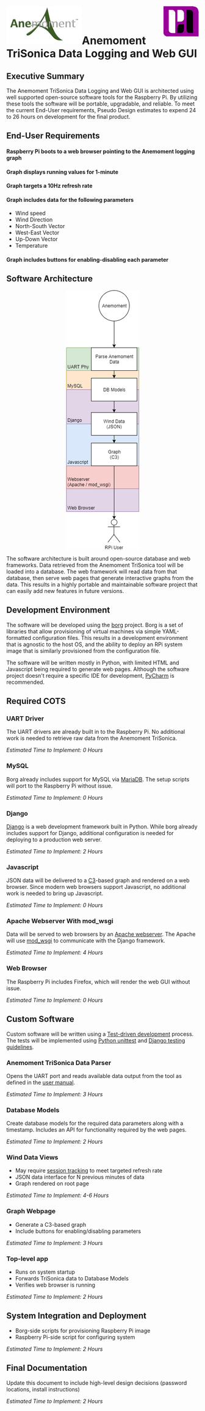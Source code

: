 
<img src="images/anemoment-logo.png" alt="Anemoment Logo" align="left">
<img src="images/Pseudo_Design_Icon.png" alt="Pseudo Design Logo" align="right">

<br>
<br>

# Anemoment TriSonica Data Logging and Web GUI

## Executive Summary
The Anemoment TriSonica Data Logging and Web GUI is architected using well supported open-source software tools for the Raspberry Pi.  By utilizing these tools the software will be portable, upgradable, and reliable.  To meet the current End-User requirements, Pseudo Design estimates to expend 24 to 26 hours on development for the final product.

## End-User Requirements
#### Raspberry Pi boots to a web browser pointing to the Anemoment logging graph
#### Graph displays running values for 1-minute <!--- Is this correct -->
#### Graph targets a 10Hz refresh rate <!--- I have no idea if the Pi is capable of this.  Running it on a laptop or phone would probably be faster, but have more latency. -->
#### Graph includes data for the following parameters
* Wind speed
* Wind Direction
* North-South Vector
* West-East Vector
* Up-Down Vector
* Temperature

#### Graph includes buttons for enabling-disabling each parameter


## Software Architecture
<p align=center>
<img src="software-architecture/Software Architecture.png" align="center")
</p>

The software architecture is built around open-source database and web frameworks.  Data retrieved from the Anemoment TriSonica tool will be loaded into a database.  The web framework will read data from that database, then serve web pages that generate interactive graphs from the data.  This results in a highly portable and maintainable software project that can easily add new features in future versions.

## Development Environment
The software will be developed using the [borg](https://github.com/Syncroness-Inc/borg) project.  Borg is a set of libraries that allow provisioning of virtual machines via simple YAML-formatted configuration files.  This results in a development environment that is agnostic to the host OS, and the ability to deploy an RPi system image that is similarly provisioned from the configuration file.

The software will be written mostly in Python, with limited HTML and Javascript being required to generate web pages. Although the software project doesn't require a specific IDE for development, [PyCharm](https://www.jetbrains.com/pycharm/) is recommended.

## Required COTS

### UART Driver

The UART drivers are already built in to the Raspberry Pi.  No additional work is needed to retrieve raw data from the Anemoment TriSonica.

*Estimated Time to Implement: 0 Hours*

### MySQL
Borg already includes support for MySQL via [MariaDB](https://mariadb.org).  The setup scripts will port to the Raspberry Pi without issue.

*Estimated Time to Implement: 0 Hours*

### Django
[Django](https://www.djangoproject.com) is a web development framework built in Python.  While borg already includes support for Django, additional configuration is needed for deploying to a production web server.

*Estimated Time to Implement: 2 Hours*

### Javascript
JSON data will be delivered to a [C3](http://c3js.org)-based graph and rendered on a web browser.  Since modern web browsers support Javascript, no additional work is needed to bring up Javascript.

*Estimated Time to Implement: 0 Hours*

### Apache Webserver With mod_wsgi
Data will be served to web browsers by an [Apache webserver](https://httpd.apache.org).  The Apache will use [mod_wsgi](http://modwsgi.readthedocs.io/en/develop/) to communicate with the Django framework.

*Estimated Time to Implement: 4 Hours*

### Web Browser
The Raspberry Pi includes Firefox, which will render the web GUI without issue.

*Estimated Time to Implement: 0 Hours*

## Custom Software
Custom software will be written using a [Test-driven development](https://en.wikipedia.org/wiki/Test-driven_development) process.  The tests will be implemented using [Python unittest](https://docs.python.org/3/library/unittest.html#module-unittest) and [Django testing guidelines](https://docs.djangoproject.com/en/2.0/topics/testing/).

### Anemoment TriSonica Data Parser
Opens the UART port and reads available data output from the tool as defined in the [user manual](http://www.zraksystems.com/anemomentnov2017/wp-content/uploads/2017/11/TriSonica-Mini-User-Manual-1.pdf).

*Estimated Time to Implement: 3 Hours*

### Database Models
Create database models for the required data parameters along with a timestamp.  Includes an API for functionality required by the web pages.

*Estimated Time to Implement: 2 Hours*

### Wind Data Views
* May require [session tracking](https://docs.djangoproject.com/en/2.0/topics/http/sessions/) to meet targeted refresh rate
* JSON data interface for N previous minutes of data
* Graph rendered on root page

*Estimated Time to Implement: 4-6 Hours*

### Graph Webpage
* Generate a C3-based graph
* Include buttons for enabling/disabling parameters

*Estimated Time to Implement: 3 Hours*

### Top-level app
* Runs on system startup
* Forwards TriSonica data to Database Models
* Verifies web browser is running

*Estimated Time to Implement: 2 Hours*

## System Integration and Deployment
* Borg-side scripts for provisioning Raspberry Pi image
* Raspberry Pi-side script for configuring system

*Estimated Time to Implement: 2 Hours*

## Final Documentation
Update this document to include high-level design decisions (password locations, install instructions)

*Estimated Time to Implement: 2 Hours*
